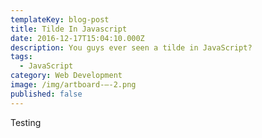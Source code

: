 ```yaml
---
templateKey: blog-post
title: Tilde In Javascript
date: 2016-12-17T15:04:10.000Z
description: You guys ever seen a tilde in JavaScript?
tags:
  - JavaScript
category: Web Development
image: /img/artboard-–-2.png
published: false
---
```

Testing
